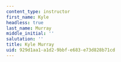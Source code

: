 ```yaml
---
content_type: instructor
first_name: Kyle
headless: true
last_name: Murray
middle_initial: ''
salutation: ''
title: Kyle Murray
uid: 929d1aa1-a1d2-9bbf-e683-e73d828b71cd
---
```

